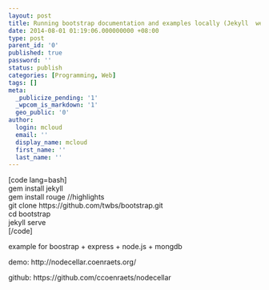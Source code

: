 ```yaml
---
layout: post
title: Running bootstrap documentation and examples locally (Jekyll  website)
date: 2014-08-01 01:19:06.000000000 +08:00
type: post
parent_id: '0'
published: true
password: ''
status: publish
categories: [Programming, Web]
tags: []
meta:
  _publicize_pending: '1'
  _wpcom_is_markdown: '1'
  geo_public: '0'
author:
  login: mcloud
  email: ''
  display_name: mcloud
  first_name: ''
  last_name: ''
---
```

<p>[code lang=bash]<br />
gem install jekyll<br />
gem install rouge //highlights<br />
git clone https://github.com/twbs/bootstrap.git<br />
cd bootstrap<br />
jekyll serve<br />
[/code]</p>
<p>example for boostrap + express + node.js + mongdb</p>
<p>demo: http://nodecellar.coenraets.org/</p>
<p>github: https://github.com/ccoenraets/nodecellar</p>
